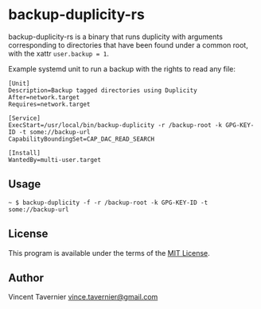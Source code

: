 # backup-duplicity-rs

backup-duplicity-rs is a binary that runs duplicity with arguments corresponding
to directories that have been found under a common root, with the xattr
`user.backup = 1`.

Example systemd unit to run a backup with the rights to read any file:

	[Unit]
	Description=Backup tagged directories using Duplicity
	After=network.target
	Requires=network.target
	
	[Service]
	ExecStart=/usr/local/bin/backup-duplicity -r /backup-root -k GPG-KEY-ID -t some://backup-url
	CapabilityBoundingSet=CAP_DAC_READ_SEARCH
	
	[Install]
	WantedBy=multi-user.target

## Usage

```
~ $ backup-duplicity -f -r /backup-root -k GPG-KEY-ID -t some://backup-url
```

## License

This program is available under the terms of the [MIT License](LICENSE).

## Author

Vincent Tavernier <vince.tavernier@gmail.com>
